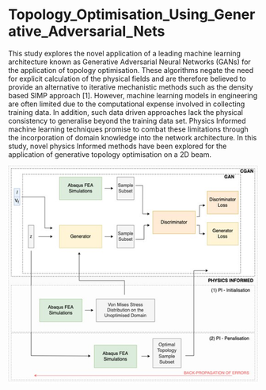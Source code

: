 # Topology_Optimisation_Using_Generative_Adversarial_Nets

This study explores the novel application of a leading machine learning architecture known as Generative Adversarial Neural Networks (GANs) for the application of topology optimisation. These algorithms negate the need for explicit calculation of the physical fields and are therefore believed to provide an alternative to iterative mechanistic methods such as the density based SIMP approach [1]. However, machine learning models in engineering are often limited due to the computational expense involved in collecting training data. In addition, such data driven approaches lack the physical consistency to generalise beyond the training data set. Physics Informed machine learning techniques promise to combat these limitations through the incorporation of domain knowledge into the network architecture. In this study, novel physics Informed methods have been explored for the application of generative topology optimisation on a 2D beam.

![Network Workflow](NetworkWorkflow.jpg)
